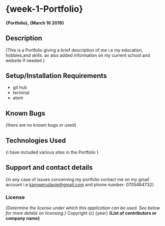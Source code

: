 # {week-1-Portfolio}
#### {Portfolio}, {March 16 2019}
####
## Description
{This is a Portfolio giving a brief description  of me i.e my education, hobbies,and skills. av also added information on my current school and website if needed }
## Setup/Installation Requirements
* git hub
* terminal
* atom

## Known Bugs
{there are no known bugs or used}
## Technologies Used
{i have included various sites in the Portfolio  }
## Support and contact details
{in any case of issues concerning my portfolio contact me on my gmail account i.e kamwerudavie@gmail.com  and phone number: 0705464732}
### License
*{Determine the license under which this application can be used.  See below for more details on licensing.}*
Copyright (c) {year} **{List of contributors or company name}**
